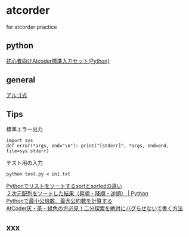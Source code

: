# atcorder
for atcorder practice

## python
[初心者向けAtcoder標準入力セット(Python)](https://qiita.com/jamjamjam/items/e066b8c7bc85487c0785)

## general
[アルゴ式](https://algo-method.com/)

## Tips

標準エラー出力

```
import sys
def error(*args, end="\n"): print("[stderr]", *args, end=end, file=sys.stderr)
```

テスト用の入力

```
python test.py < in1.txt
```

[Pythonでリストをソートするsortとsortedの違い](https://note.nkmk.me/python-list-sort-sorted/)  
[２次元配列をソートした結果（昇順・降順・逆順） | Python](https://www.suzu6.net/posts/73-sort-2d-list/)  
[Pythonで最小公倍数、最大公約数を計算する](https://ictsr4.com/py/m0150.html)  
[AtCoder灰・茶・緑色の方必見！二分探索を絶対にバグらせないで書く方法](https://www.forcia.com/blog/001434.html)  

## xxx
